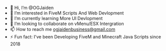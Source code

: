 - 👋 Hi, I’m @OGJaiden
- 👀 I’m interested in FiveM Scripts And Web Devlopment
- 🌱 I’m currently learning More UI Devlopment
- 💞️ I’m looking to collaborate on vMenu/ESX Intergration
- 📫 How to reach me ogjaidenbusiness@gmail.com
- ⚡ Fun fact: I've been Developing FiveM and Minecraft Java Scripts since 2018

